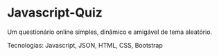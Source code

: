 # Javascript-Quiz
Um questionário online simples, dinâmico e amigável de tema aleatório.

Tecnologias: Javascript, JSON, HTML, CSS, Bootstrap

